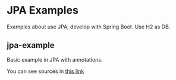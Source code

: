 # JPA Examples

Examples about use JPA, develop with Spring Boot.
Use H2 as DB.

## jpa-example

Basic example in JPA with annotations.

You can see sources in [this link](https://github.com/ojoDev/jpa/tree/master/jpa-example)



